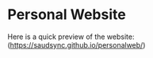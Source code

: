 # Personal Website


Here is a quick preview of the website: (https://saudsync.github.io/personalweb/)

 
